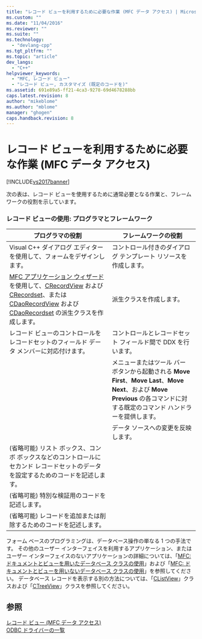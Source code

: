 ```yaml
---
title: "レコード ビューを利用するために必要な作業 (MFC データ アクセス) | Microsoft Docs"
ms.custom: ""
ms.date: "11/04/2016"
ms.reviewer: ""
ms.suite: ""
ms.technology: 
  - "devlang-cpp"
ms.tgt_pltfrm: ""
ms.topic: "article"
dev_langs: 
  - "C++"
helpviewer_keywords: 
  - "MFC, レコード ビュー"
  - "レコード ビュー, カスタマイズ (既定のコードを)"
ms.assetid: 691e89a5-ff21-4ca3-9278-69d4678288bb
caps.latest.revision: 8
author: "mikeblome"
ms.author: "mblome"
manager: "ghogen"
caps.handback.revision: 8
---
```

# レコード ビューを利用するために必要な作業 (MFC データ アクセス)
[!INCLUDE[vs2017banner](../assembler/inline/includes/vs2017banner.md)]

次の表は、レコード ビューを使用するために通常必要となる作業と、フレームワークの役割を示しています。  
  
### レコード ビューの使用: プログラマとフレームワーク  
  
|プログラマの役割|フレームワークの役割|  
|--------------|----------------|  
|Visual C\+\+ ダイアログ エディターを使用して、フォームをデザインします。|コントロール付きのダイアログ テンプレート リソースを作成します。|  
|[MFC アプリケーション ウィザード](../mfc/reference/database-support-mfc-application-wizard.md)を使用して、[CRecordView](../mfc/reference/crecordview-class.md) および [CRecordset](../Topic/CRecordset%20Class.md)、または [CDaoRecordView](../mfc/reference/cdaorecordview-class.md) および [CDaoRecordset](../mfc/reference/cdaorecordset-class.md) の派生クラスを作成します。|派生クラスを作成します。|  
|レコード ビューのコントロールをレコードセットのフィールド データ メンバーに対応付けます。|コントロールとレコードセット フィールド間で DDX を行います。|  
||メニューまたはツール バー ボタンから起動される **Move First**、**Move Last**、**Move Next**、および **Move Previous** の各コマンドに対する既定のコマンド ハンドラーを提供します。|  
||データ ソースへの変更を反映します。|  
|\(省略可能\) リスト ボックス、コンボ ボックスなどのコントロールにセカンド レコードセットのデータを設定するためのコードを記述します。||  
|\(省略可能\) 特別な検証用のコードを記述します。||  
|\(省略可能\) レコードを追加または削除するためのコードを記述します。||  
  
 フォーム ベースのプログラミングは、データベース操作の単なる 1 つの手法です。  その他のユーザー インターフェイスを利用するアプリケーション、またはユーザー インターフェイスのないアプリケーションの詳細については、「[MFC: ドキュメントとビューを用いたデータベース クラスの使用](../data/mfc-using-database-classes-with-documents-and-views.md)」および「[MFC: ドキュメントとビューを用いないデータベース クラスの使用](../data/mfc-using-database-classes-without-documents-and-views.md)」を参照してください。  データベース レコードを表示する別の方法については、「[CListView](../mfc/reference/clistview-class.md)」クラスおよび「[CTreeView](../mfc/reference/ctreeview-class.md)」クラスを参照してください。  
  
## 参照  
 [レコード ビュー \(MFC データ アクセス\)](../data/record-views-mfc-data-access.md)   
 [ODBC ドライバーの一覧](../data/odbc/odbc-driver-list.md)